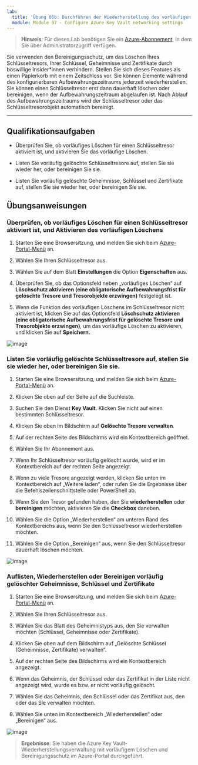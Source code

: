 ```yaml
---
lab:
  title: 'Übung 06b: Durchführen der Wiederherstellung des vorläufigen Löschens und Bereinigen des Schutzschlüsseltresors'
  module: Module 07 - Configure Azure Key Vault networking settings
---
```



>**Hinweis**: Für dieses Lab benötigen Sie ein [Azure-Abonnement](https://azure.microsoft.com/en-us/free/?azure-portal=true), in dem Sie über Administratorzugriff verfügen. 


Sie verwenden den Bereinigungsschutz, um das Löschen Ihres Schlüsseltresors, Ihrer Schlüssel, Geheimnisse und Zertifikate durch böswillige Insider*innen verhindern. Stellen Sie sich dieses Features als einen Papierkorb mit einem Zeitschloss vor. Sie können Elemente während des konfigurierbaren Aufbewahrungszeitraums jederzeit wiederherstellen. Sie können einen Schlüsseltresor erst dann dauerhaft löschen oder bereinigen, wenn der Aufbewahrungszeitraum abgelaufen ist. Nach Ablauf des Aufbewahrungszeitraums wird der Schlüsseltresor oder das Schlüsseltresorobjekt automatisch bereinigt.

---

## Qualifikationsaufgaben

- Überprüfen Sie, ob vorläufiges Löschen für einen Schlüsseltresor aktiviert ist, und aktivieren Sie das vorläufige Löschen.

- Listen Sie vorläufig gelöschte Schlüsseltresore auf, stellen Sie sie wieder her, oder bereinigen Sie sie.

- Listen Sie vorläufig gelöschte Geheimnisse, Schlüssel und Zertifikate auf, stellen Sie sie wieder her, oder bereinigen Sie sie.

## Übungsanweisungen 

### Überprüfen, ob vorläufiges Löschen für einen Schlüsseltresor aktiviert ist, und Aktivieren des vorläufigen Löschens

1. Starten Sie eine Browsersitzung, und melden Sie sich beim [Azure-Portal-Menü](https://portal.azure.com/) an.
   
2. Wählen Sie Ihren Schlüsseltresor aus.

3. Wählen Sie auf dem Blatt **Einstellungen** die Option **Eigenschaften** aus.

4. Überprüfen Sie, ob das Optionsfeld neben „vorläufiges Löschen“ auf **Löschschutz aktivieren (eine obligatorische Aufbewahrungsfrist für gelöschte Tresore und Tresorobjekte erzwingen)** festgelegt ist.

5. Wenn die Funktion des vorläufigen Löschens im Schlüsseltresor nicht aktiviert ist, klicken Sie auf das Optionsfeld **Löschschutz aktivieren (eine obligatorische Aufbewahrungsfrist für gelöschte Tresore und Tresorobjekte erzwingen)**, um das vorläufige Löschen zu aktivieren, und klicken Sie auf **Speichern.**

![image](https://github.com/MicrosoftLearning/Secure-Azure-services-and-workloads-with-Microsoft-Cloud-Security-Benchmark/assets/91347931/06131a60-7f00-4764-a424-87ea41a78394)


### Listen Sie vorläufig gelöschte Schlüsseltresore auf, stellen Sie sie wieder her, oder bereinigen Sie sie.

1. Starten Sie eine Browsersitzung, und melden Sie sich beim [Azure-Portal-Menü](https://portal.azure.com/) an.
   
2. Klicken Sie oben auf der Seite auf die Suchleiste.

3. Suchen Sie den Dienst **Key Vault**. Klicken Sie nicht auf einen bestimmten Schlüsseltresor.

4. Klicken Sie oben im Bildschirm auf **Gelöschte Tresore verwalten**.

5. Auf der rechten Seite des Bildschirms wird ein Kontextbereich geöffnet.

6. Wählen Sie Ihr Abonnement aus.

7. Wenn Ihr Schlüsseltresor vorläufig gelöscht wurde, wird er im Kontextbereich auf der rechten Seite angezeigt.

8. Wenn zu viele Tresore angezeigt werden, klicken Sie unten im Kontextbereich auf „Weitere laden“, oder rufen Sie die Ergebnisse über die Befehlszeilenschnittstelle oder PowerShell ab.

9. Wenn Sie den Tresor gefunden haben, den Sie **wiederherstellen** oder **bereinigen** möchten, aktivieren Sie die **Checkbox** daneben.

10. Wählen Sie die Option „Wiederherstellen“ am unteren Rand des Kontextbereichs aus, wenn Sie den Schlüsseltresor wiederherstellen möchten.

11. Wählen Sie die Option „Bereinigen“ aus, wenn Sie den Schlüsseltresor dauerhaft löschen möchten.

![image](https://github.com/MicrosoftLearning/Secure-Azure-services-and-workloads-with-Microsoft-Cloud-Security-Benchmark/assets/91347931/f41c0673-3832-4d3f-8b05-48e46e6c2282)


### Auflisten, Wiederherstellen oder Bereinigen vorläufig gelöschter Geheimnisse, Schlüssel und Zertifikate

1. Starten Sie eine Browsersitzung, und melden Sie sich beim [Azure-Portal-Menü](https://portal.azure.com/) an.
   
2. Wählen Sie Ihren Schlüsseltresor aus.

3. Wählen Sie das Blatt des Geheimnistyps aus, den Sie verwalten möchten (Schlüssel, Geheimnisse oder Zertifikate).

4. Klicken Sie oben auf dem Bildschirm auf „Gelöschte Schlüssel (Geheimnisse, Zertifikate) verwalten“.

5. Auf der rechten Seite des Bildschirms wird ein Kontextbereich angezeigt.

6. Wenn das Geheimnis, der Schlüssel oder das Zertifikat in der Liste nicht angezeigt wird, wurde es bzw. er nicht vorläufig gelöscht.

7. Wählen Sie das Geheimnis, den Schlüssel oder das Zertifikat aus, den oder das Sie verwalten möchten.

8. Wählen Sie unten im Kontextbereich „Wiederherstellen“ oder „Bereinigen“ aus.

![image](https://github.com/MicrosoftLearning/Secure-Azure-services-and-workloads-with-Microsoft-Cloud-Security-Benchmark/assets/91347931/dab95f78-1642-4883-b56f-70e1e5320d45)


  > **Ergebnisse**: Sie haben die Azure Key Vault-Wiederherstellungsverwaltung mit vorläufigem Löschen und Bereinigungsschutz im Azure-Portal durchgeführt.
